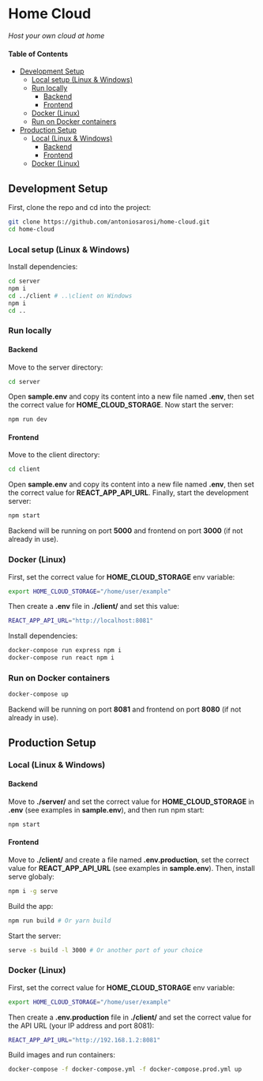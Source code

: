 # Home Cloud

*Host your own cloud at home*

#### Table of Contents
- [Development Setup](#development-setup)
  - [Local setup (Linux & Windows)](#local-setup-linux--windows)
  - [Run locally](#run-locally)
    - [Backend](#backend)
    - [Frontend](#frontend)
  - [Docker (Linux)](#docker-linux)
  - [Run on Docker containers](#run-on-docker-containers)
- [Production Setup](#production-setup)
  - [Local (Linux & Windows)](#local-linux--windows)
    - [Backend](#backend-1)
    - [Frontend](#frontend-1)
  - [Docker (Linux)](#docker-linux-1)


## Development Setup

First, clone the repo and cd into the project:
```bash
git clone https://github.com/antoniosarosi/home-cloud.git
cd home-cloud
```

### Local setup (Linux & Windows)
Install dependencies:
```bash
cd server
npm i
cd ../client # ..\client on Windows
npm i
cd ..
```

### Run locally

#### Backend

Move to the server directory:

```bash
cd server
```

Open **sample.env** and copy its content into a new file named **.env**,
then set the correct value for **HOME_CLOUD_STORAGE**. Now start the server:
```bash
npm run dev
```

#### Frontend

Move to the client directory:

```bash
cd client
```

Open **sample.env** and copy its content into a new file named **.env**,
then set the correct value for **REACT_APP_API_URL**. Finally, start the 
development server:
```bash
npm start
```

Backend will be running on port **5000** and frontend on port **3000** (if not
already in use).

### Docker (Linux)

First, set the correct value for **HOME_CLOUD_STORAGE** env variable:
```bash
export HOME_CLOUD_STORAGE="/home/user/example"
```
Then create a **.env** file in **./client/** and set this value:
```bash
REACT_APP_API_URL="http://localhost:8081"
```

Install dependencies:
```bash
docker-compose run express npm i
docker-compose run react npm i
```

### Run on Docker containers

```bash
docker-compose up
```

Backend will be running on port **8081** and frontend on port **8080** (if not
already in use).

## Production Setup

### Local (Linux & Windows)

#### Backend

Move to **./server/** and set the correct value for **HOME_CLOUD_STORAGE** in
**.env** (see examples in **sample.env**), and then
run npm start:
```bash
npm start
```

#### Frontend
Move to **./client/** and create a file named **.env.production**, set the
correct value for **REACT_APP_API_URL** (see examples in **sample.env**). Then,
install serve globaly:
```bash
npm i -g serve
```

Build the app:

```bash
npm run build # Or yarn build
```

Start the server:

```bash
serve -s build -l 3000 # Or another port of your choice
```

### Docker (Linux)

First, set the correct value for **HOME_CLOUD_STORAGE** env variable:
```bash
export HOME_CLOUD_STORAGE="/home/user/example"
```
Then create a **.env.production** file in **./client/** and set the correct
value for the API URL (your IP address and port 8081):
```bash
REACT_APP_API_URL="http://192.168.1.2:8081"
```

Build images and run containers:
```bash
docker-compose -f docker-compose.yml -f docker-compose.prod.yml up
```
